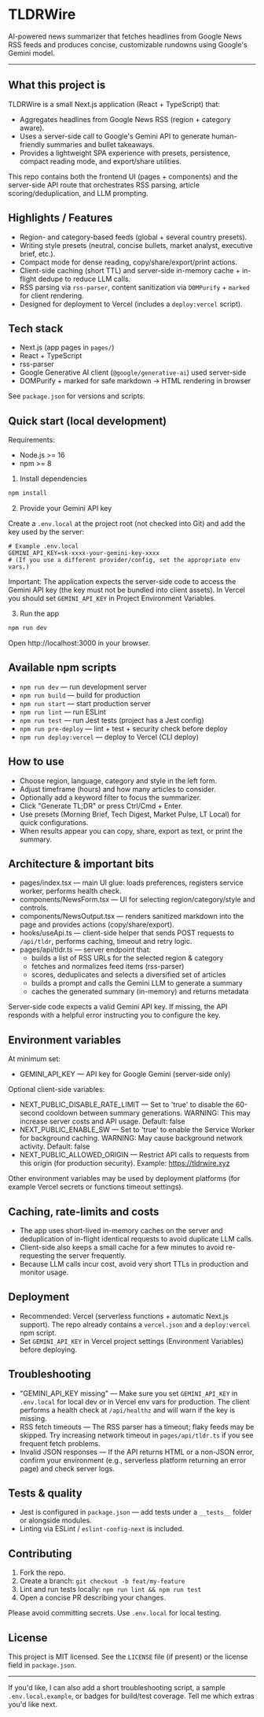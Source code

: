 # TLDRWire

AI-powered news summarizer that fetches headlines from Google News RSS feeds and produces concise, customizable rundowns using Google's Gemini model.

----

## What this project is

TLDRWire is a small Next.js application (React + TypeScript) that:

- Aggregates headlines from Google News RSS (region + category aware).
- Uses a server-side call to Google's Gemini API to generate human-friendly summaries and bullet takeaways.
- Provides a lightweight SPA experience with presets, persistence, compact reading mode, and export/share utilities.

This repo contains both the frontend UI (pages + components) and the server-side API route that orchestrates RSS parsing, article scoring/deduplication, and LLM prompting.

## Highlights / Features

- Region- and category-based feeds (global + several country presets).
- Writing style presets (neutral, concise bullets, market analyst, executive brief, etc.).
- Compact mode for dense reading, copy/share/export/print actions.
- Client-side caching (short TTL) and server-side in-memory cache + in-flight dedupe to reduce LLM calls.
- RSS parsing via `rss-parser`, content sanitization via `DOMPurify` + `marked` for client rendering.
- Designed for deployment to Vercel (includes a `deploy:vercel` script).

## Tech stack

- Next.js (app pages in `pages/`)
- React + TypeScript
- rss-parser
- Google Generative AI client (`@google/generative-ai`) used server-side
- DOMPurify + marked for safe markdown -> HTML rendering in browser

See `package.json` for versions and scripts.

## Quick start (local development)

Requirements:

- Node.js >= 16
- npm >= 8

1. Install dependencies

```powershell
npm install
```

2. Provide your Gemini API key

Create a `.env.local` at the project root (not checked into Git) and add the key used by the server:

```text
# Example .env.local
GEMINI_API_KEY=sk-xxxx-your-gemini-key-xxxx
# (If you use a different provider/config, set the appropriate env vars.)
```

Important: The application expects the server-side code to access the Gemini API key (the key must not be bundled into client assets). In Vercel you should set `GEMINI_API_KEY` in Project Environment Variables.

3. Run the app

```powershell
npm run dev
```

Open http://localhost:3000 in your browser.

## Available npm scripts

- `npm run dev` — run development server
- `npm run build` — build for production
- `npm run start` — start production server
- `npm run lint` — run ESLint
- `npm run test` — run Jest tests (project has a Jest config)
- `npm run pre-deploy` — lint + test + security check before deploy
- `npm run deploy:vercel` — deploy to Vercel (CLI deploy)

## How to use

- Choose region, language, category and style in the left form.
- Adjust timeframe (hours) and how many articles to consider.
- Optionally add a keyword filter to focus the summarizer.
- Click "Generate TL;DR" or press Ctrl/Cmd + Enter.
- Use presets (Morning Brief, Tech Digest, Market Pulse, LT Local) for quick configurations.
- When results appear you can copy, share, export as text, or print the summary.

## Architecture & important bits

- pages/index.tsx — main UI glue: loads preferences, registers service worker, performs health check.
- components/NewsForm.tsx — UI for selecting region/category/style and controls.
- components/NewsOutput.tsx — renders sanitized markdown into the page and provides actions (copy/share/export).
- hooks/useApi.ts — client-side helper that sends POST requests to `/api/tldr`, performs caching, timeout and retry logic.
- pages/api/tldr.ts — server endpoint that:
  - builds a list of RSS URLs for the selected region & category
  - fetches and normalizes feed items (rss-parser)
  - scores, deduplicates and selects a diversified set of articles
  - builds a prompt and calls the Gemini LLM to generate a summary
  - caches the generated summary (in-memory) and returns metadata

Server-side code expects a valid Gemini API key. If missing, the API responds with a helpful error instructing you to configure the key.

## Environment variables

At minimum set:

- GEMINI_API_KEY — API key for Google Gemini (server-side only)

Optional client-side variables:

- NEXT_PUBLIC_DISABLE_RATE_LIMIT — Set to 'true' to disable the 60-second cooldown between summary generations. WARNING: This may increase server costs and API usage. Default: false
- NEXT_PUBLIC_ENABLE_SW — Set to 'true' to enable the Service Worker for background caching. WARNING: May cause background network activity. Default: false
- NEXT_PUBLIC_ALLOWED_ORIGIN — Restrict API calls to requests from this origin (for production security). Example: https://tldrwire.xyz

Other environment variables may be used by deployment platforms (for example Vercel secrets or functions timeout settings).

## Caching, rate-limits and costs

- The app uses short-lived in-memory caches on the server and deduplication of in-flight identical requests to avoid duplicate LLM calls.
- Client-side also keeps a small cache for a few minutes to avoid re-requesting the server frequently.
- Because LLM calls incur cost, avoid very short TTLs in production and monitor usage.

## Deployment

- Recommended: Vercel (serverless functions + automatic Next.js support). The repo already contains a `vercel.json` and a `deploy:vercel` npm script.
- Set `GEMINI_API_KEY` in Vercel project settings (Environment Variables) before deploying.

## Troubleshooting

- "GEMINI_API_KEY missing" — Make sure you set `GEMINI_API_KEY` in `.env.local` for local dev or in Vercel env vars for production. The client performs a health check at `/api/healthz` and will warn if the key is missing.
- RSS fetch timeouts — The RSS parser has a timeout; flaky feeds may be skipped. Try increasing network timeout in `pages/api/tldr.ts` if you see frequent fetch problems.
- Invalid JSON responses — If the API returns HTML or a non-JSON error, confirm your environment (e.g., serverless platform returning an error page) and check server logs.

## Tests & quality

- Jest is configured in `package.json` — add tests under a `__tests__` folder or alongside modules.
- Linting via ESLint / `eslint-config-next` is included.

## Contributing

1. Fork the repo.
2. Create a branch: `git checkout -b feat/my-feature`
3. Lint and run tests locally: `npm run lint && npm run test`
4. Open a concise PR describing your changes.

Please avoid committing secrets. Use `.env.local` for local testing.

## License

This project is MIT licensed. See the `LICENSE` file (if present) or the license field in `package.json`.

----

If you'd like, I can also add a short troubleshooting script, a sample `.env.local.example`, or badges for build/test coverage. Tell me which extras you'd like next.